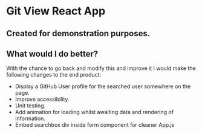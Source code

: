 # Git View React App

## Created for demonstration purposes.

## What would I do better?

With the chance to go back and modify this and improve it I would make the following changes to the end product:

- Display a GitHub User profile for the searched user somewhere on the page.
- Improve accessibility.
- Unit testing.
- Add animation for loading whilst awaiting data and rendering of information.
- Embed searchbox div inside form component for cleaner App.js
